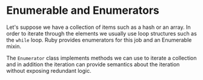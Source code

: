 # Enumerable and Enumerators

Let's suppose we have a collection of items such as a hash or an array. In order to iterate through the elements we usually use loop structures such as the `while` loop.
Ruby provides enumerators for this job and an Enumerable mixin. 

The `Enumerator` class implements methods we can use to iterate a collection and in addition the iteration can provide semantics about the iteration without exposing redundant logic.

